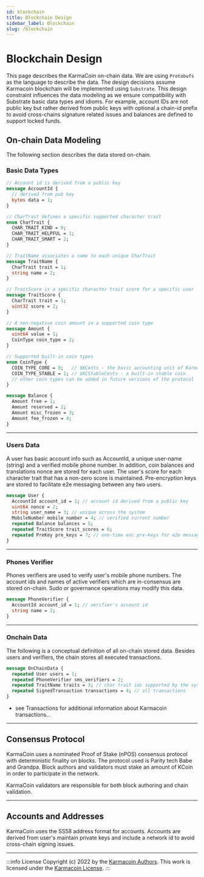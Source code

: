 ```yaml
---
id: blockchain
title: Blockchain Design
sidebar_label: Blockchain
slug: /blockchain
---
```


# Blockchain Design
This page describes the KarmaCoin on-chain data. We are using `Protobufs` as the language to describe the data. The design decisions assume Karmacoin blockchain will be implemented using `Substrate`. This design constraint influences the data modeling as we ensure compatibility with Substrate basic data types and idioms. For example, account IDs are not public key but rather derived from public keys with optional a chain-id prefix to avoid cross-chains signature related issues and balances are defined to support locked funds.

## On-chain Data Modeling
The following section describes the data stored on-chain.

### Basic Data Types

```protobuf
// Account id is derived from a public key
message AccountId {
  // derived from pub key
  bytes data = 1;
}

// CharTrait defines a specific supported character trait
enum CharTrait {
  CHAR_TRAIT_KIND = 0;
  CHAR_TRAIT_HELPFUL = 1;
  CHAR_TRAIT_SMART = 2;
}

// TraitName associates a name to each unique CharTrait
message TraitName {
  CharTrait trait = 1;
  string name = 2;
}

// TraitScore is a specific character trait score for a specific user
message TraitScore {
  CharTrait trait = 1;
  uint32 score = 2;
}

// A non-negative coin amount in a supported coin type
message Amount {
  uint64 value = 1;
  CoinType coin_type = 2;
}

// Supported built-in coin types
enum CoinType {
  COIN_TYPE_CORE = 0;   // $KCents - the basic accounting unit of KarmaCoins
  COIN_TYPE_STABLE = 1; // $KCStableCents - a built-in stable coin
  // other coin types can be added in future versions of the protocol
}

message Balance {
  Amount free = 1;
  Amount reserved = 2;
  Amount misc_frozen = 3;
  Amount fee_frozen = 4;
}
```

---

### Users Data

A user has basic account info such as AccountId, a unique user-name (string) and a verified mobile phone number.
In addition, coin balances and translations nonce are stored for each user.
The user's score for each character trait that has a non-zero score is maintained.
Pre-encryption keys are stored to facilitate e2e messaging between any two users.

```protobuf
message User {
  AccountId account_id = 1; // account id derived from a public key
  uint64 nonce = 2;
  string user_name = 3; // unique across the system
  MobileNumber mobile_number = 4; // verified current number
  repeated Balance balances = 5;
  repeated TraitScore trait_scores = 6;
  repeated PreKey pre_keys = 7; // one-time enc pre-keys for e2e messaging
}
```
---

### Phones Verifier
Phones verifiers are used to verify user's mobile phone numbers. The account ids and names of active verifiers which are in-consensus  are stored on-chain. Sudo or governance operations may modify this data.

```protobuf
message PhoneVerifier {
  AccountId account_id = 1; // verifier's account id
  string name = 2;
}
```

---

### Onchain Data
The following is a conceptual definition of all on-chain stored data. Besides users and verifiers, the chain stores all executed transactions.

```protobuf
message OnChainData {
  repeated User users = 1;
  repeated PhoneVerifier sms_verifiers = 2;
  repeated TraitName traits = 3; // char trait ids supported by the system
  repeated SignedTransaction transactions = 4; // all transactions
}
```

- see Transactions for additional information about Karmacoin transactions...
---

## Consensus Protocol

KarmaCoin uses a nominated Proof of Stake (nPOS) consensus protocol with deterministic finality on blocks. The protocol used is Parity tech Babe and Grandpa. Block authors and validators must stake an amount of KCoin in order to participate in the network.

KarmaCoin validators are responsible for both block authoring and chain validation.

---

## Accounts and Addresses
KarmaCoin uses the SS58 address format for accounts. Accounts are derived from user's maintain private keys and include a network id to avoid cross-chain signing issues.


---
:::info License
Copyright (c) 2022 by the [Karmacoin Authors](https://github.com/avive/karmacoin-docs). This work is licensed under the [Karmacoin License](/docs/license).
:::
